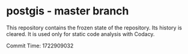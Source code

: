 # postgis - master branch

This repository contains the frozen state of the repository.
Its history is cleared. It is used only for static code
analysis with Codacy.

Commit Time: 1722909032